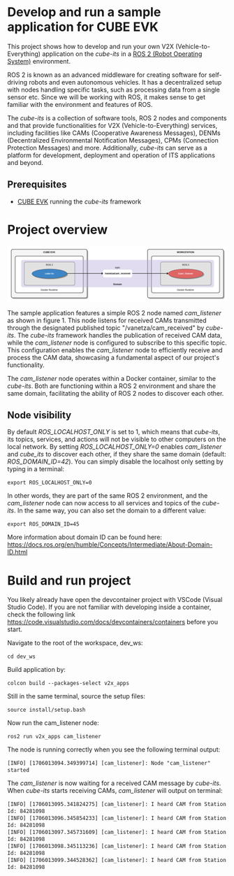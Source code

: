 # Develop and run a sample application for CUBE EVK

This project shows how to develop and run your own V2X (Vehicle-to-Everything) application on the *cube-its* in a [ROS 2 (Robot Operating System)](https://www.ros.org/) environment.

ROS 2 is known as an advanced middleware for creating software for self-driving robots and even autonomous vehicles. It has a decentralized setup with nodes handling specific tasks, such as processing data from a single sensor etc. Since we will be working with ROS, it makes sense to get familiar with the environment and features of ROS.

The *cube-its* is a collection of software tools, ROS 2 nodes and components and that provide functionalities for V2X (Vehicle-to-Everything) services, including facilities like CAMs (Cooperative Awareness Messages), DENMs (Decentralized Environmental Notification Messages), CPMs (Connection Protection Messages) and more. Additionally, *cube-its* can serve as a platform for development, deployment and operation of ITS applications and beyond.

## Prerequisites
- [CUBE EVK](https://www.nfiniity.com/#portfolio) running the *cube-its* framework 
  
# Project overview

![Figure 1 - Project overview](images/cam_listener.png)

The sample application features a simple ROS 2 node named *cam_listener* as shown in figure 1. This node listens for received CAMs transmitted through the designated published topic "/vanetza/cam_received" by *cube-its*. The *cube-its* framework handles the publication of received CAM data, while the *cam_listener* node is configured to subscribe to this specific topic. This configuration enables the *cam_listener* node to efficiently receive and process the CAM data, showcasing a fundamental aspect of our project's functionality.

The *cam_listener* node operates within a Docker container, similar to the *cube-its*. Both are functioning within a ROS 2 environment and share the same domain, facilitating the ability of ROS 2 nodes to discover each other.

## Node visibility 

By default *ROS_LOCALHOST_ONLY* is set to 1, which means that *cube-its*, its topics, services, and actions will not be visible to other computers on the local network. 
By setting *ROS_LOCALHOST_ONLY=0* enables *cam_listener* and *cube_its* to discover each other, if they share the same domain (default: *ROS_DOMAIN_ID=42*).
You can simply disable the localhost only setting by typing in a terminal: 

```
export ROS_LOCALHOST_ONLY=0
```

In other words, they are part of the same ROS 2 environment, and the *cam_listener* node can now access to all services and topics of the *cube-its*.
In the same way, you can also set the domain to a different value:

```
export ROS_DOMAIN_ID=45
```

More information about domain ID can be found here: https://docs.ros.org/en/humble/Concepts/Intermediate/About-Domain-ID.html

# Build and run project

You likely already have open the devcontainer project with VSCode (Visual Studio Code). 
If you are not familiar with developing inside a container, check the following link https://code.visualstudio.com/docs/devcontainers/containers before you start.


Navigate to the root of the workspace, dev_ws:

```
cd dev_ws
```

Build application by:

```
colcon build --packages-select v2x_apps
```

Still in the same terminal, source the setup files:

```
source install/setup.bash
```

Now run the cam_listener node:

```
ros2 run v2x_apps cam_listener
```


The node is running correctly when you see the following terminal output:

```
[INFO] [1706013094.349399714] [cam_listener]: Node "cam_listener" started
```

The *cam_listener* is now waiting for a received CAM message by *cube-its*. 
When *cube-its* starts receiving CAMs, *cam_listener* will output on terminal:

```
[INFO] [1706013095.341824275] [cam_listener]: I heard CAM from Station Id: 84281098
[INFO] [1706013096.345854233] [cam_listener]: I heard CAM from Station Id: 84281098
[INFO] [1706013097.345731609] [cam_listener]: I heard CAM from Station Id: 84281098
[INFO] [1706013098.345113236] [cam_listener]: I heard CAM from Station Id: 84281098
[INFO] [1706013099.344528362] [cam_listener]: I heard CAM from Station Id: 84281098
```
